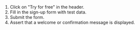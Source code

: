 1. Click on "Try for free" in the header.
2. Fill in the sign-up form with test data.
3. Submit the form.
4. Assert that a welcome or confirmation message is displayed.